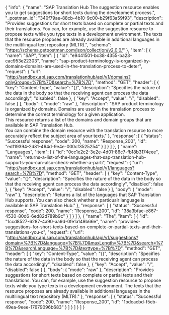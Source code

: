 {
  "info": {
    "name": "SAP Translation Hub The suggestion resource enables you to get suggestions for short texts during the development process.",
    "_postman_id": "340f79ae-88cb-4b10-9c00-b29f63a59f93",
    "description": "Provides suggestions for short texts based on complete or partial texts and their translations. You can, for example, use the suggestion resource to propose texts while you type texts in a development environment. The texts that the resource proposes are already available in additional languages in the multilingual text repository (MLTR).",
    "schema": "https://schema.getpostman.com/json/collection/v2.0.0/"
  },
  "item": [
    {
      "name": "SAP",
      "item": [
        {
          "id": "e9441501-bc38-4355-ba23-cac953e22303",
          "name": "sap-product-terminology-is-organized-by-domains-domains-are-used-in-the-translation-process-to-deter",
          "request": {
            "url": "http://sandbox.api.sap.com/translationhub/api/v1/domains?onlyGroups=%7B%7D&search=%7B%7D",
            "method": "GET",
            "header": [
              {
                "key": "Content-Type",
                "value": "{}",
                "description": "Specifies the nature of the data in the body so that the receiving agent can process the data accordingly",
                "disabled": false
              },
              {
                "key": "Accept",
                "value": "*/*",
                "disabled": false
              }
            ],
            "body": {
              "mode": "raw"
            },
            "description": "SAP product terminology is organized by domains. Domains are used in the translation process to determine the correct terminology for a given application. <br> This resource returns a list of the domains and domain groups that are available in SAP Translation Hub.<br> You can combine the domain resource with the translation resource to more accurately reflect the subject area of your texts."
          },
          "response": [
            {
              "status": "Successful response",
              "code": 200,
              "name": "Response_200",
              "id": "edf19394-2d81-464d-9e4e-000cf3525254"
            }
          ]
        }
      ]
    },
    {
      "name": "Languages",
      "item": [
        {
          "id": "0cc1e2c2-3e2e-4d01-86c7-fb18b3174eee",
          "name": "returns-a-list-of-the-languages-that-sap-translation-hub-supports-you-can-also-check-whether-a-parti",
          "request": {
            "url": "http://sandbox.api.sap.com/translationhub/api/v1/languages?search=%7B%7D",
            "method": "GET",
            "header": [
              {
                "key": "Content-Type",
                "value": "{}",
                "description": "Specifies the nature of the data in the body so that the receiving agent can process the data accordingly",
                "disabled": false
              },
              {
                "key": "Accept",
                "value": "*/*",
                "disabled": false
              }
            ],
            "body": {
              "mode": "raw"
            },
            "description": "Returns a list of the languages that SAP Translation Hub supports. You can also check whether a particualr language is available in SAP Translation Hub."
          },
          "response": [
            {
              "status": "Successful response",
              "code": 200,
              "name": "Response_200",
              "id": "38a3bfae-e867-4530-80d6-6ed82d789b9c"
            }
          ]
        }
      ]
    },
    {
      "name": "The",
      "item": [
        {
          "id": "1ccd8527-6287-4a90-aa9d-0fe1a149b66e",
          "name": "provides-suggestions-for-short-texts-based-on-complete-or-partial-texts-and-their-translations-you-c",
          "request": {
            "url": "http://sandbox.api.sap.com/translationhub/api/v1/suggestions?domain=%7B%7D&language=%7B%7D&maxLength=%7B%7D&search=%7B%7D&searchLanguage=%7B%7D&texttype=%7B%7D",
            "method": "GET",
            "header": [
              {
                "key": "Content-Type",
                "value": "{}",
                "description": "Specifies the nature of the data in the body so that the receiving agent can process the data accordingly",
                "disabled": false
              },
              {
                "key": "Accept",
                "value": "*/*",
                "disabled": false
              }
            ],
            "body": {
              "mode": "raw"
            },
            "description": "Provides suggestions for short texts based on complete or partial texts and their translations. You can, for example, use the suggestion resource to propose texts while you type texts in a development environment. The texts that the resource proposes are already available in additional languages in the multilingual text repository (MLTR)."
          },
          "response": [
            {
              "status": "Successful response",
              "code": 200,
              "name": "Response_200",
              "id": "1bdcacbd-f5eb-49ea-9eee-17679096b683"
            }
          ]
        }
      ]
    }
  ]
}